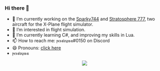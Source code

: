 ### Hi there 👋

- 🔭 I’m currently working on the [Sparky744](https://github.com/mSparks43/747-400) and [Stratosphere 777](https://github.com/Stratosphere-Studios/777-300ER), two aircraft for the X-Plane flight simulator.
- 👀 I’m interested in flight simulation.
- 🌱 I’m currently learning C#, and improving my skills in Lua.
- 📫 How to reach me: ⲣⲉⲙⲛ̀ⲭⲏⲙⲓ#0150 on Discord
- 😄 Pronouns: [click here](bit.ly/2ZoPA60)
- ⲣⲉⲙⲛ̀ⲭⲏⲙⲓ

<p align="center">
  <a href="https://github.com/crazytimtimtim">
    <img align="center" src="https://github-readme-stats.vercel.app/api?username=crazytimtimtim&show_icons=true&theme=tokyonight&border_radius=10" />
  </a>
</p>
